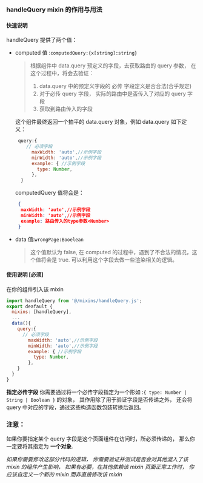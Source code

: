 ### handleQuery mixin 的作用与用法

#### 快速说明

handleQuery 提供了两个值：

- computed 值 :`computedQuery:{x[string]:string}`

  > 根据组件中 data.query 预定义的字段，去获取路由的 query 参数， 在这个过程中，将会去验证：
  >
  > 1. data.query 中的预定义字段的 必传 字段定义是否合法(合乎规定)
  > 2. 对于必传 query 字段， 实际的路由中是否传入了对应的 query 字段
  > 3. 获取到路由传入的字段

  这个组件最终返回一个拍平的 data.query 对象，例如 data.query 如下定义：

  ```js
   query:{
      // 必须字段
        maxWidth: 'auto',//示例字段
        minWidth: 'auto',//示例字段
        example: { //示例字段
          type: Number,
        },
    }
  ```

  computedQuery 值将会是：

  ```json
   {
    maxWidth: 'auto',//示例字段
    minWidth: 'auto',//示例字段
    example: 路由传入的type参数<Number>
   }
  ```

- data 值:`wrongPage:Booelean`
  > 这个值默认为 false, 在 computed 的过程中，遇到了不合法的情况，这个值将会是 true. 可以利用这个字段去做一些渲染相关的逻辑。

#### 使用说明 [必须]

在你的组件引入该 mixin

```js
import handleQuery from '@/mixins/handleQuery.js';
export deafault {
  mixins: [handleQuery],
  ...
  data(){
    query:{
      // 必须字段
        maxWidth: 'auto',//示例字段
        minWidth: 'auto',//示例字段
        example: { //示例字段
          type: Number,
        },
    }
  }
}

```

**指定必传字段**
你需要通过将一个必传字段指定为一个形如 :`{ type: Number | String | Boolean }` 的对象， 其作用除了用于验证字段是否传递之外， 还会将 query 中对应的字段，通过这些构造函数包装转换后返回。

### 注意：

如果你要指定某个 query 字段是这个页面组件在访问时，所必须传递的， 那么你一定要将其指定为 **一个对象**.

_如果你需要修改这部分代码的逻辑， 你需要验证并测试是否会对其他混入了该 mixin 的组件产生影响， 如果有必要，在其他依赖该 mixin 页面正常工作时， 你应该自定义一个新的 mixin 而非直接修改该 mixin_
